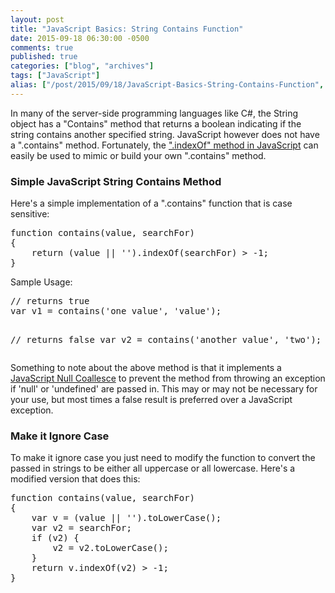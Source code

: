 ```yaml
---
layout: post
title: "JavaScript Basics: String Contains Function"
date: 2015-09-18 06:30:00 -0500
comments: true
published: true
categories: ["blog", "archives"]
tags: ["JavaScript"]
alias: ["/post/2015/09/18/JavaScript-Basics-String-Contains-Function", "/post/2015/09/18/javascript-basics-string-contains-function"]
---
```

<!-- more -->
<p>In many of the server-side programming languages like C#, the String object has a "Contains" method that returns a boolean indicating if the string contains another specified string. JavaScript however does not have a ".contains" method. Fortunately, the <a href="https://developer.mozilla.org/en-US/docs/Web/JavaScript/Reference/Global_Objects/String/indexOf" target="_blank">".indexOf" method in JavaScript</a> can easily be used to mimic or build your own ".contains" method.</p>
<h3>Simple JavaScript String Contains Method</h3>
<p>Here's a simple implementation of a ".contains" function that is case sensitive:</p>
<pre class="brush: js; first-line: 1; tab-size: 4; toolbar: false; ">function contains(value, searchFor)
{
	return (value || '').indexOf(searchFor) &gt; -1;
}</pre>
<p>Sample Usage:</p>
<pre class="brush: js; first-line: 1; tab-size: 4; toolbar: false; ">// returns true
var v1 = contains('one value', 'value');

// returns false
var v2 = contains('another value', 'two');</pre>
<p>Something to note about the above method is that it implements a <a href="/post/2008/10/14/JavaScript-Gem-Null-Coalescing-using-the-OR-Operator">JavaScript Null Coallesce</a> to prevent the method from throwing an exception if 'null' or 'undefined' are passed in. This may or may not be necessary for your use, but most times a false result is preferred over a JavaScript exception.</p>
<h3>Make it Ignore Case</h3>
<p>To make it ignore case you just need to modify the function to convert the passed in strings to be either all uppercase or all lowercase. Here's a modified version that does this:</p>
<pre class="brush: js; first-line: 1; tab-size: 4; toolbar: false; ">function contains(value, searchFor)
{
	var v = (value || '').toLowerCase();
	var v2 = searchFor;
	if (v2) {
		v2 = v2.toLowerCase();
	}
	return v.indexOf(v2) &gt; -1;
}</pre>
